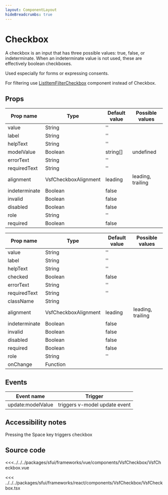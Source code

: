 ```yaml
---
layout: ComponentLayout
hideBreadcrumbs: true
---
```

# Checkbox

A checkbox is an input that has three possible values: true, false, or indeterminate. When an indeterminate value is not used, these are effectively boolean checkboxes.

Used especially for forms or expressing consents.

For filtering use [ListItemFilterCheckbox]() component instead of Checkbox.

<Generate />

## Props
<!-- vue -->


| Prop name    | Type                     | Default value | Possible values                        |
| ------------ | ------------------------ | ------------- | -------------------------------------- |
| value        | String                   | ''            |                                        |
| label        | String                   | ''            |                                        |
| helpText     | String                   | ''            |                                        |
| modelValue   | Boolean | string[]       | undefined     |                                        |
| errorText    | String                   | ''            |                                        |
| requiredText | String                   | ''            |                                        |
| alignment    | VsfCheckboxAlignment    | leading       |   leading,  trailing                   |
| indeterminate| Boolean                  | false         |                                        |
| invalid      | Boolean                  | false         |                                        |
| disabled     | Boolean                  | false         |                                        |
| role         | String                   | ''            |                                        |
| required     | Boolean                  | false         |                                        |

<!-- end vue -->

<!-- react -->

| Prop name    | Type                     | Default value | Possible values                        |
| ------------ | ------------------------ | ------------- | -------------------------------------- |
| value        | String                   | ''            |                                        |
| label        | String                   | ''            |                                        |
| helpText     | String                   | ''            |                                        |
| checked      | Boolean                  | false         |                                        |
| errorText    | String                   | ''            |                                        |
| requiredText | String                   | ''            |                                        |
| className    | String                   |               |                                        |
| alignment    | VsfCheckboxAlignment    | leading       |   leading,  trailing                   |
| indeterminate| Boolean                  | false         |                                        |
| invalid      | Boolean                  | false         |                                        |
| disabled     | Boolean                  | false         |                                        |
| required     | Boolean                  | false         |                                        |
| role         | String                   | ''            |                                        |
| onChange     | Function                 |               |                                        |


<!-- end react -->

## Events

| Event name        |            Trigger             |
| ----------------- | :----------------------------: |
| update:modelValue | triggers v-model update event  |

## Accessibility notes

Pressing the Space key triggers checkbox

## Source code

<!-- vue -->

<<<../../../packages/sfui/frameworks/vue/components/VsfCheckbox/VsfCheckbox.vue

<!-- end vue -->

<!-- react -->

<<< ../../../packages/sfui/frameworks/react/components/VsfCheckbox/VsfCheckbox.tsx

<!-- end react -->
